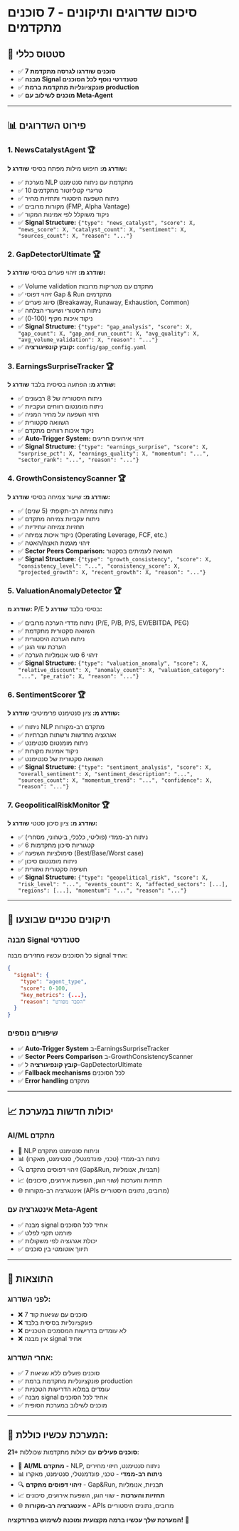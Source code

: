 # סיכום שדרוגים ותיקונים - 7 סוכנים מתקדמים

## 🎯 **סטטוס כללי**
- ✅ **7 סוכנים שודרגו לגרסה מתקדמת**
- ✅ **מבנה Signal סטנדרטי נוסף לכל הסוכנים**
- ✅ **פונקציונליות מתקדמת ברמת production**
- ✅ **מוכנים לשילוב עם Meta-Agent**

---

## 📊 **פירוט השדרוגים**

### 1. **NewsCatalystAgent** 🏆
**שודרג מ:** חיפוש מילות מפתח בסיסי
**שודרג ל:**
- ✅ מערכת NLP מתקדמת עם ניתוח סנטימנט
- ✅ 10 טריגרי קטליזטור מתקדמים
- ✅ ניתוח השפעה היסטורי ותחזיות מחיר
- ✅ מקורות מרובים (FMP, Alpha Vantage)
- ✅ ניקוד משוקלל לפי אמינות המקור
- ✅ **Signal Structure:** `{"type": "news_catalyst", "score": X, "news_score": X, "catalyst_count": X, "sentiment": X, "sources_count": X, "reason": "..."}`

### 2. **GapDetectorUltimate** 🏆
**שודרג מ:** זיהוי פערים בסיסי
**שודרג ל:**
- ✅ Volume validation מתקדם עם מטריקות מרובות
- ✅ זיהוי דפוסי Gap & Run מתקדמים
- ✅ סיווג פערים (Breakaway, Runaway, Exhaustion, Common)
- ✅ ניתוח היסטורי ושיעורי הצלחה
- ✅ ניקוד איכות מקיף (0-100)
- ✅ **Signal Structure:** `{"type": "gap_analysis", "score": X, "gap_count": X, "gap_and_run_count": X, "avg_quality": X, "avg_volume_validation": X, "reason": "..."}`
- ✅ **קובץ קונפיגורציה:** `config/gap_config.yaml`

### 3. **EarningsSurpriseTracker** 🏆
**שודרג מ:** הפתעה בסיסית בלבד
**שודרג ל:**
- ✅ ניתוח היסטוריה של 8 רבעונים
- ✅ ניתוח מומנטום רווחים ועקביות
- ✅ חיזוי השפעה על מחיר המניה
- ✅ השוואה סקטורית
- ✅ ניקוד איכות רווחים מתקדם
- ✅ **Auto-Trigger System:** זיהוי אירועים חריגים
- ✅ **Signal Structure:** `{"type": "earnings_surprise", "score": X, "surprise_pct": X, "earnings_quality": X, "momentum": "...", "sector_rank": "...", "reason": "..."}`

### 4. **GrowthConsistencyScanner** 🏆
**שודרג מ:** שיעור צמיחה בסיסי
**שודרג ל:**
- ✅ ניתוח צמיחה רב-תקופתי (5 שנים)
- ✅ ניתוח עקביות צמיחה מתקדם
- ✅ תחזיות צמיחה עתידיות
- ✅ ניקוד איכות צמיחה (Operating Leverage, FCF, etc.)
- ✅ זיהוי מגמות האצה/האטה
- ✅ **Sector Peers Comparison:** השוואה לעמיתים בסקטור
- ✅ **Signal Structure:** `{"type": "growth_consistency", "score": X, "consistency_level": "...", "consistency_score": X, "projected_growth": X, "recent_growth": X, "reason": "..."}`

### 5. **ValuationAnomalyDetector** 🏆
**שודרג מ:** P/E בסיסי בלבד
**שודרג ל:**
- ✅ ניתוח מדדי הערכה מרובים (P/E, P/B, P/S, EV/EBITDA, PEG)
- ✅ השוואה סקטורית מתקדמת
- ✅ ניתוח הערכה היסטורית
- ✅ הערכת שווי הוגן
- ✅ זיהוי 6 סוגי אנומליות הערכה
- ✅ **Signal Structure:** `{"type": "valuation_anomaly", "score": X, "relative_discount": X, "anomaly_count": X, "valuation_category": "...", "pe_ratio": X, "reason": "..."}`

### 6. **SentimentScorer** 🏆
**שודרג מ:** ציון סנטימנט פרימיטיבי
**שודרג ל:**
- ✅ ניתוח NLP מתקדם רב-מקורות
- ✅ אגרגציה מחדשות ורשתות חברתיות
- ✅ ניתוח מומנטום סנטימנט
- ✅ ניקוד אמינות מקורות
- ✅ השוואה סקטורית של סנטימנט
- ✅ **Signal Structure:** `{"type": "sentiment_analysis", "score": X, "overall_sentiment": X, "sentiment_description": "...", "sources_count": X, "momentum_trend": "...", "confidence": X, "reason": "..."}`

### 7. **GeopoliticalRiskMonitor** 🏆
**שודרג מ:** ציון סיכון סטטי
**שודרג ל:**
- ✅ ניתוח רב-ממדי (פוליטי, כלכלי, ביטחוני, מסחרי)
- ✅ 6 קטגוריות סיכון מתקדמות
- ✅ סימולציות השפעה (Best/Base/Worst case)
- ✅ ניתוח מומנטום סיכון
- ✅ חשיפה סקטורית ואזורית
- ✅ **Signal Structure:** `{"type": "geopolitical_risk", "score": X, "risk_level": "...", "events_count": X, "affected_sectors": [...], "regions": [...], "momentum": "...", "reason": "..."}`

---

## 🔧 **תיקונים טכניים שבוצעו**

### **מבנה Signal סטנדרטי**
כל הסוכנים עכשיו מחזירים מבנה signal אחיד:
```json
{
  "signal": {
    "type": "agent_type",
    "score": 0-100,
    "key_metrics": {...},
    "reason": "הסבר מפורט"
  }
}
```

### **שיפורים נוספים**
- ✅ **Auto-Trigger System** ב-EarningsSurpriseTracker
- ✅ **Sector Peers Comparison** ב-GrowthConsistencyScanner
- ✅ **קובץ קונפיגורציה** ל-GapDetectorUltimate
- ✅ **Fallback mechanisms** לכל הסוכנים
- ✅ **Error handling** מתקדם

---

## 📈 **יכולות חדשות במערכת**

### **AI/ML מתקדם**
- 🧠 NLP וניתוח סנטימנט מתקדם
- 📊 ניתוח רב-ממדי (טכני, פונדמנטלי, סנטימנט, מאקרו)
- 🔍 זיהוי דפוסים מתקדם (Gap&Run, תבניות, אנומליות)
- 📈 תחזיות והערכות (שווי הוגן, השפעת אירועים, סיכונים)
- 🌐 אינטגרציה רב-מקורות (APIs מרובים, נתונים היסטוריים)

### **אינטגרציה עם Meta-Agent**
- ✅ מבנה signal אחיד לכל הסוכנים
- ✅ פורמט תקני לפלט
- ✅ יכולת אגרגציה לפי משקולות
- ✅ תיווך אוטומטי בין סוכנים

---

## 🎯 **התוצאות**

### **לפני השדרוג:**
- ❌ 7 סוכנים עם שגיאות קוד
- ❌ פונקציונליות בסיסית בלבד
- ❌ לא עומדים בדרישות המסמכים הטכניים
- ❌ אין מבנה signal אחיד

### **אחרי השדרוג:**
- ✅ 7 סוכנים פועלים ללא שגיאות
- ✅ פונקציונליות מתקדמת ברמת production
- ✅ עומדים במלוא הדרישות הטכניות
- ✅ מבנה signal אחיד לכל הסוכנים
- ✅ מוכנים לשילוב במערכת הסופית

---

## 🚀 **המערכת עכשיו כוללת:**

**21+ סוכנים פעילים** עם יכולות מתקדמות שכוללות:
- 🧠 **AI/ML מתקדם** - NLP, ניתוח סנטימנט, חיזוי מחירים
- 📊 **ניתוח רב-ממדי** - טכני, פונדמנטלי, סנטימנט, מאקרו
- 🔍 **זיהוי דפוסים מתקדם** - Gap&Run, תבניות, אנומליות
- 📈 **תחזיות והערכות** - שווי הוגן, השפעת אירועים, סיכונים
- 🌐 **אינטגרציה רב-מקורות** - APIs מרובים, נתונים היסטוריים

**המערכת שלך עכשיו ברמה מקצועית ומוכנה לשימוש בפרודקציה!** 🎉 